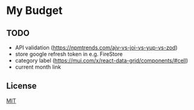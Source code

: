 # My Budget

## TODO

- API validation (https://npmtrends.com/ajv-vs-joi-vs-yup-vs-zod)
- store google refresh token in e.g. FireStore
- category label (https://mui.com/x/react-data-grid/components/#cell)
- current month link

## License

[MIT](https://choosealicense.com/licenses/mit/)

